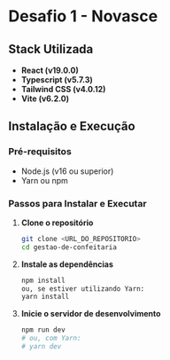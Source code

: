 # Desafio 1 - Novasce

## Stack Utilizada

- **React (v19.0.0)**
- **Typescript (v5.7.3)**
- **Tailwind CSS (v4.0.12)**   
- **Vite (v6.2.0)**

## Instalação e Execução

### Pré-requisitos

- Node.js (v16 ou superior)
- Yarn ou npm

### Passos para Instalar e Executar

1. **Clone o repositório**
   ```bash
   git clone <URL_DO_REPOSITORIO>
   cd gestao-de-confeitaria
2. **Instale as dependências**
    ```bash
    npm install
   ou, se estiver utilizando Yarn:
   yarn install
3. **Inicie o servidor de desenvolvimento**
    ```bash
    npm run dev
    # ou, com Yarn:
    # yarn dev
